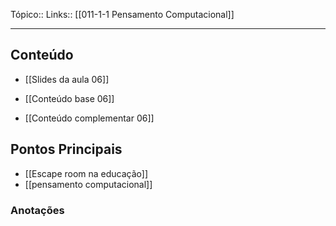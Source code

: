 Tópico::
Links:: [[011-1-1 Pensamento Computacional]]

---
## Conteúdo

- [[Slides da aula 06]]

- [[Conteúdo base 06]]

- [[Conteúdo complementar 06]]


## Pontos Principais

- [[Escape room na educação]]
- [[pensamento computacional]]

### Anotações



